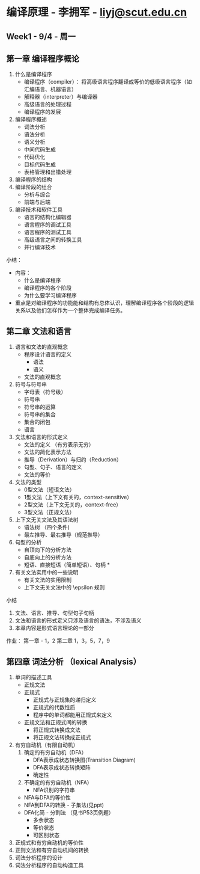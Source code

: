 # 编译原理 - 李拥军 - liyj@scut.edu.cn

## Week1 - 9/4 - 周一
## 第一章 编译程序概论
1. 什么是编译程序
    * 编译程序（compiler）： 将高级语言程序翻译成等价的低级语言程序（如汇编语言、机器语言）
    * 解释器（interpreter）与编译器
    * 高级语言的处理过程
    * 编译程序的发展
2. 编译程序概述
    * 词法分析
    * 语法分析
    * 语义分析
    * 中间代码生成
    * 代码优化
    * 目标代码生成
    * 表格管理和出错处理
3. 编译程序的结构
4. 编译阶段的组合
    * 分析与综合
    * 前端与后端
5. 编译技术和软件工具
    * 语言的结构化编辑器
    * 语言程序的调试工具
    * 语言程序的测试工具
    * 高级语言之间的转换工具
    * 并行编译技术

小结：
* 内容：
    - 什么是编译程序
    - 编译程序的各个阶段
    - 为什么要学习编译程序
* 重点是对编译程序的功能能和结构有总体认识，理解编译程序各个阶段的逻辑关系以及他们怎样作为一个整体完成编译任务。

## 第二章 文法和语言
1. 语言和文法的直观概念
    * 程序设计语言的定义
        - 语法
        - 语义
    * 文法的直观概念
2. 符号与符号串
    * 字母表（符号级）
    * 符号串
    * 符号串的运算
    * 符号串的集合
    * 集合的闭包
    * 语言
3. 文法和语言的形式定义
    * 文法的定义 （有穷表示无穷）
    * 文法的简化表示方法
    * 推导（Derivation）与归约（Reduction）
    * 句型、句子、语言的定义
    * 文法的等价
4. 文法的类型
    * 0型文法（短语文法）
    * 1型文法（上下文有关的，context-sensitive）
    * 2型文法（上下文无关的，context-free）
    * 3型文法（正规文法）
5. 上下文无关文法及其语法树
    * 语法树 （四个条件)
    * 最左推导、最右推导（规范推导）
6. 句型的分析
    * 自顶向下的分析方法
    * 自底向上的分析方法
    * 短语、直接短语（简单短语）、句柄 *
7. 有关文法实用中的一些说明
    * 有关文法的实用限制
    * 上下文无关文法中的 \epsilon 规则

小结
1. 文法、语言、推导、句型句子句柄
2. 文法和语言的形式定义只涉及语言的语法，不涉及语义
3. 本章内容是形式语言理论的一部分

作业： 第一章 - 1，2 第二章 1，3，5，7，9

## 第四章 词法分析 （lexical Analysis）
1. 单词的描述工具
    * 正规文法
    * 正规式
        - 正规式与正规集的递归定义
        - 正规式的代数性质
        - 程序中的单词都能用正规式来定义
    * 正规文法和正规式间的转换
        - 将正规式转换成文法
        - 将正规文法转换成正规式
2. 有穷自动机（有限自动机）
    1. 确定的有穷自动机（DFA）
        - DFA表示成状态转换图(Transition Diagram)
        - DFA表示成状态转换矩阵
        - 确定性
    2. 不确定的有穷自动机（NFA）
        - NFA识别的字符串
    * NFA与DFA的等价性
    * NFA到DFA的转换 - 子集法(见ppt)
    * DFA化简 - 分割法 （见书P53页例题）
        * 多余状态
        * 等价状态
        * 可区别状态
3. 正规式和有穷自动机的等价性
4. 正则文法和有穷自动机间的转换
5. 词法分析程序的设计
6. 词法分析程序的自动构造工具

